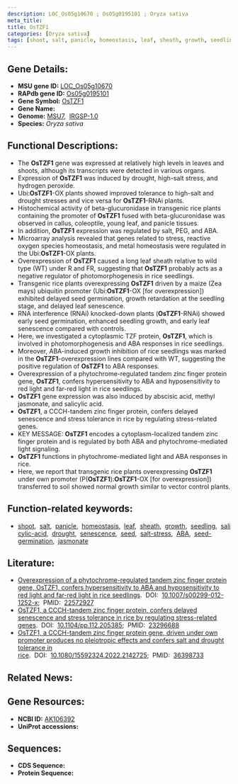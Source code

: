 ```yaml
---
description: LOC_Os05g10670 ; Os05g0195101 ; Oryza sativa
meta_title:
title: OsTZF1
categories: [Oryza sativa]
tags: [shoot, salt, panicle, homeostasis, leaf, sheath, growth, seedling, salicylic acid, drought, senescence, seed, salt stress,  ABA , seed germination, jasmonate]
---
```


## Gene Details:
- **MSU gene ID:** [LOC_Os05g10670](http://rice.uga.edu/cgi-bin/ORF_infopage.cgi?orf=LOC_Os05g10670)  
- **RAPdb gene ID:** [Os05g0195101](https://rapdb.dna.affrc.go.jp/locus/?name=Os05g0195101)  
- **Gene Symbol:** <u>OsTZF1</u>
- **Gene Name:**
- **Genome:**  [MSU7](http://rice.uga.edu/),&nbsp;&nbsp;[IRGSP-1.0](https://rapdb.dna.affrc.go.jp/download/irgsp1.html)
- **Species:** *Oryza sativa*

## Functional Descriptions:
   - The **OsTZF1** gene was expressed at relatively high levels in leaves and shoots, although its transcripts were detected in various organs.
   - Expression of **OsTZF1** was induced by drought, high-salt stress, and hydrogen peroxide.
   - Ubi:**OsTZF1**-OX plants showed improved tolerance to high-salt and drought stresses and vice versa for **OsTZF1**-RNAi plants.
   - Histochemical activity of beta-glucuronidase in transgenic rice plants containing the promoter of **OsTZF1** fused with beta-glucuronidase was observed in callus, coleoptile, young leaf, and panicle tissues.
   - In addition, **OsTZF1** expression was regulated by salt, PEG, and ABA.
   - Microarray analysis revealed that genes related to stress, reactive oxygen species homeostasis, and metal homeostasis were regulated in the Ubi:**OsTZF1**-OX plants.
   - Overexpression of **OsTZF1** caused a long leaf sheath relative to wild type (WT) under R and FR, suggesting that **OsTZF1** probably acts as a negative regulator of photomorphogenesis in rice seedlings.
   - Transgenic rice plants overexpressing **OsTZF1** driven by a maize (Zea mays) ubiquitin promoter (Ubi:**OsTZF1**-OX [for overexpression]) exhibited delayed seed germination, growth retardation at the seedling stage, and delayed leaf senescence.
   - RNA interference (RNAi) knocked-down plants (**OsTZF1**-RNAi) showed early seed germination, enhanced seedling growth, and early leaf senescence compared with controls.
   - Here, we investigated a cytoplasmic TZF protein, **OsTZF1**, which is involved in photomorphogenesis and ABA responses in rice seedlings.
   - Moreover, ABA-induced growth inhibition of rice seedlings was marked in the **OsTZF1**-overexpression lines compared with WT, suggesting the positive regulation of **OsTZF1** to ABA responses.
   - Overexpression of a phytochrome-regulated tandem zinc finger protein gene, **OsTZF1**, confers hypersensitivity to ABA and hyposensitivity to red light and far-red light in rice seedlings.
   - **OsTZF1** gene expression was also induced by abscisic acid, methyl jasmonate, and salicylic acid.
   - **OsTZF1**, a CCCH-tandem zinc finger protein, confers delayed senescence and stress tolerance in rice by regulating stress-related genes.
   - KEY MESSAGE: **OsTZF1** encodes a cytoplasm-localized tandem zinc finger protein and is regulated by both ABA and phytochrome-mediated light signaling.
   - **OsTZF1** functions in phytochrome-mediated light and ABA responses in rice.
   - Here, we report that transgenic rice plants overexpressing **OsTZF1** under own promoter (P(**OsTZF1**):**OsTZF1**-OX [for overexpression]) transferred to soil showed normal growth similar to vector control plants.

## Function-related keywords:
   - [shoot](/tags/shoot/),&nbsp;&nbsp;[salt](/tags/salt/),&nbsp;&nbsp;[panicle](/tags/panicle/),&nbsp;&nbsp;[homeostasis](/tags/homeostasis/),&nbsp;&nbsp;[leaf](/tags/leaf/),&nbsp;&nbsp;[sheath](/tags/sheath/),&nbsp;&nbsp;[growth](/tags/growth/),&nbsp;&nbsp;[seedling](/tags/seedling/),&nbsp;&nbsp;[salicylic-acid](/tags/salicylic-acid/),&nbsp;&nbsp;[drought](/tags/drought/),&nbsp;&nbsp;[senescence](/tags/senescence/),&nbsp;&nbsp;[seed](/tags/seed/),&nbsp;&nbsp;[salt-stress](/tags/salt-stress/),&nbsp;&nbsp;[ABA](/tags/ABA/),&nbsp;&nbsp;[seed-germination](/tags/seed-germination/),&nbsp;&nbsp;[jasmonate](/tags/jasmonate/)

## Literature:
   - [Overexpression of a phytochrome-regulated tandem zinc finger protein gene, OsTZF1, confers hypersensitivity to ABA and hyposensitivity to red light and far-red light in rice seedlings](https://www.doi.org/10.1007/s00299-012-1252-x).&nbsp;&nbsp;DOI:&nbsp;&nbsp;[10.1007/s00299-012-1252-x](https://www.doi.org/10.1007/s00299-012-1252-x);&nbsp;&nbsp;PMID:&nbsp;&nbsp;[22572927](https://pubmed.ncbi.nlm.nih.gov/22572927/)
   - [OsTZF1, a CCCH-tandem zinc finger protein, confers delayed senescence and stress tolerance in rice by regulating stress-related genes](https://www.doi.org/10.1104/pp.112.205385).&nbsp;&nbsp;DOI:&nbsp;&nbsp;[10.1104/pp.112.205385](https://www.doi.org/10.1104/pp.112.205385);&nbsp;&nbsp;PMID:&nbsp;&nbsp;[23296688](https://pubmed.ncbi.nlm.nih.gov/23296688/)
   - [OsTZF1, a CCCH-tandem zinc finger protein gene, driven under own promoter produces no pleiotropic effects and confers salt and drought tolerance in rice](https://www.doi.org/10.1080/15592324.2022.2142725).&nbsp;&nbsp;DOI:&nbsp;&nbsp;[10.1080/15592324.2022.2142725](https://www.doi.org/10.1080/15592324.2022.2142725);&nbsp;&nbsp;PMID:&nbsp;&nbsp;[36398733](https://pubmed.ncbi.nlm.nih.gov/36398733/)

## Related News:

## Gene Resources:
- **NCBI ID:**  [AK106392](http://www.ncbi.nlm.nih.gov/nuccore/AK106392)
- **UniProt accessions:** [](https://www.uniprot.org/uniprotkb//entry)

## Sequences:
- **CDS Sequence:**
- **Protein Sequence:**
